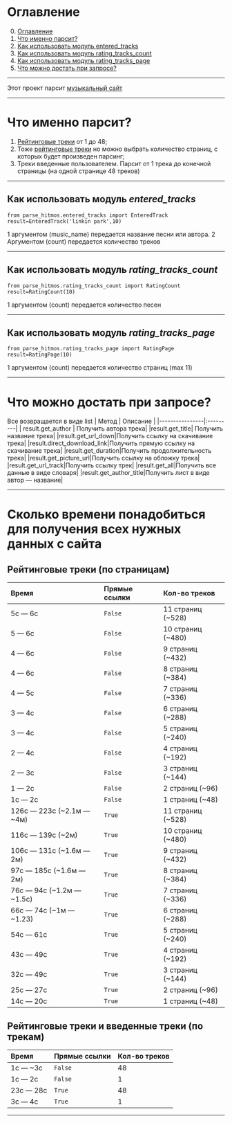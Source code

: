 # Оглавление
0. [Оглавление](https://github.com/PY079/pars_hitmotop#оглавление)
1. [Что именно парсит?](https://github.com/PY079/pars_hitmotop/blob/main/README.md#что-именно-парсит)
2. [Как использовать модуль entered_tracks](https://github.com/PY079/pars_hitmotop/blob/main/README.md#как-использовать-модуль-entered_tracks)
3. [Как использовать модуль rating_tracks_count](https://github.com/PY079/pars_hitmotop/blob/main/README.md#как-использовать-модуль-rating_tracks_count)
4. [Как использовать модуль rating_tracks_page](https://github.com/PY079/pars_hitmotop/blob/main/README.md#как-использовать-модуль-rating_tracks_page)
5. [Что можно достать при запросе?](https://github.com/PY079/pars_hitmotop/blob/main/README.md#что-можно-достать-при-запросе)
____
Этот проект парсит [музыкальный сайт](https://hitmos.me/)
____
# Что именно парсит?
1. [Рейтинговые треки](https://hitmos.me/songs/top-rated) от 1 до 48;
2. Тоже [рейтинговые треки](https://hitmos.me/songs/top-rated) но можно выбрать количество страниц, с которых будет произведен парсинг;
3. Треки введенные пользователем. Парсит от 1 трека до конечной страницы (на одной странице 48 треков)
____
## Как использовать модуль *entered_tracks*
```
from parse_hitmos.entered_tracks import EnteredTrack
result=EnteredTrack('linkin park',10)
```
1 аргументом (music_name) передается название песни или автора. 2 Аргументом (count) передается количество треков
____
## Как использовать модуль *rating_tracks_count*
```
from parse_hitmos.rating_tracks_count import RatingCount
result=RatingCount(10)
```
1 аргументом (count) передается количество песен
____
## Как использовать модуль *rating_tracks_page*
```
from parse_hitmos.rating_tracks_page import RatingPage
result=RatingPage(10)
```
1 аргументом (count) передается количество страниц (max 11)
____
# Что можно достать при запросе?
Все возвращается в виде list
| Метод | Описание |
|----------------|:---------|
| result.get_author | Получить автора трека|
|result.get_title| Получить название трека|
|result.get_url_down|Получить ссылку на скачивание трека|
|result.direct_download_link|Получить прямую ссылку на скачивание трека|
|result.get_duration|Получить продолжительность трека|
|result.get_picture_url|Получить ссылку на обложку трека|
|result.get_url_track|Получить ссылку трек|
|result.get_all|Получить все данные в виде словаря|
|result.get_author_title|Получить лист в виде автор — название|

____
# Сколько времени понадобиться для получения всех нужных данных с сайта
## Рейтинговые треки (по страницам)

| Время | Прямые ссылки | Кол-во треков |
|:---------|:---------|:---------|
| 5с — 6с | `False` | 11 страниц (~528) |
| 5 — 6с | `False` | 10 страниц (~480) | 
| 4 — 6с | `False` | 9 страниц (~432) | 
| 4 — 6с | `False` | 8 страниц (~384) | 
| 4 — 5с | `False` | 7 страниц (~336) | 
| 3 — 4с | `False` | 6 страниц (~288) | 
| 3 — 4с | `False` | 5 страниц (~240) | 
| 2 — 4с | `False` | 4 страниц (~192) | 
| 2 — 3с | `False` | 3 страниц (~144) | 
| 1 — 2с | `False` | 2 страниц (~96) | 
| 1с — 2c | `False` | 1 страниц (~48) | 
| 126с — 223с (~2.1м — ~4м) | `True` | 11 страниц (~528) | 
| 116с — 139с (~2м) | `True` | 10 страниц (~480) | 
| 106с — 131с (~1.6м — 2м) | `True` | 9 страниц (~432) | 
| 97с — 185с (~1.6м — 2м) | `True` | 8 страниц (~384) | 
| 76с — 94с (~1.2м — ~1.5c) | `True` | 7 страниц (~336) | 
| 66с — 74с (~1м — ~1.23) | `True` | 6 страниц (~288) | 
| 54с — 61с | `True` | 5 страниц (~240) | 
| 43с — 49с | `True` | 4 страниц (~192) | 
| 32с — 49с | `True` | 3 страниц (~144) | 
| 25с — 27с | `True` | 2 страниц (~96) | 
| 14с — 20с | `True` | 1 страниц (~48) | 


## Рейтинговые треки и введенные треки (по трекам)
| Время | Прямые ссылки | Кол-во треков |
|:---------|:---------|:---------|
| 1с — ~3с | `False` | 48 |
| 1с — 2с | `False` | 1 |
| 23с — 28с | `True` | 48 |
| 3с — 4с | `True` | 1 |

____
